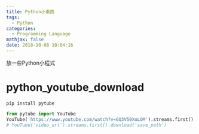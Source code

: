 ```yaml
---
title: Python小東西
tags:
  - Python
categories:
  - Programming Language
mathjax: false
date: 2018-10-08 10:04:16
---
```


放一些Python小程式

<!--more-->

# python_youtube_download
`pip install pytube`
```py
from pytube import YouTube
YouTube('https://www.youtube.com/watch?v=GQ3V50XoLOM').streams.first().download('../owner')
# YouTube('video_url').streams.first().download('save_path')
```


